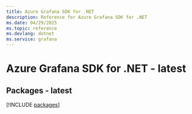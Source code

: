 ```yaml
---
title: Azure Grafana SDK for .NET
description: Reference for Azure Grafana SDK for .NET
ms.date: 04/29/2025
ms.topic: reference
ms.devlang: dotnet
ms.service: grafana
---
```

# Azure Grafana SDK for .NET - latest
## Packages - latest
[!INCLUDE [packages](grafana-index.md)]
